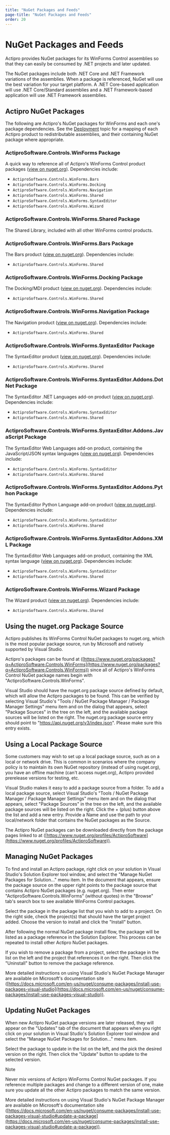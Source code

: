 ```yaml
---
title: "NuGet Packages and Feeds"
page-title: "NuGet Packages and Feeds"
order: 20
---
```

# NuGet Packages and Feeds

Actipro provides NuGet packages for its WinForms Control assemblies so that they can easily be consumed by .NET projects and later updated.

The NuGet packages include both .NET Core and .NET Framework variations of the assemblies.  When a package is referenced, NuGet will use the best variation for your target platform.  A .NET Core-based application will use .NET Core/Standard assemblies and a .NET Framework-based application will use .NET Framework assemblies.

## Actipro NuGet Packages

The following are Actipro's NuGet packages for WinForms and each one's package dependencies.  See the [Deployment](deployment.md) topic for a mapping of each Actipro product to redistributable assemblies, and their containing NuGet package where appropriate.

### ActiproSoftware.Controls.WinForms Package

A quick way to reference all of Actipro's WinForms Control product packages ([view on nuget.org](https://www.nuget.org/packages/ActiproSoftware.Controls.WinForms)).  Dependencies include:

- `ActiproSoftware.Controls.WinForms.Bars`
- `ActiproSoftware.Controls.WinForms.Docking`
- `ActiproSoftware.Controls.WinForms.Navigation`
- `ActiproSoftware.Controls.WinForms.Shared`
- `ActiproSoftware.Controls.WinForms.SyntaxEditor`
- `ActiproSoftware.Controls.WinForms.Wizard`

### ActiproSoftware.Controls.WinForms.Shared Package

The Shared Library, included with all other WinForms control products.

### ActiproSoftware.Controls.WinForms.Bars Package

The Bars product ([view on nuget.org](https://www.nuget.org/packages/ActiproSoftware.Controls.WinForms.Bars)).  Dependencies include:

- `ActiproSoftware.Controls.WinForms.Shared`

### ActiproSoftware.Controls.WinForms.Docking Package

The Docking/MDI product ([view on nuget.org](https://www.nuget.org/packages/ActiproSoftware.Controls.WinForms.Docking)).  Dependencies include:

- `ActiproSoftware.Controls.WinForms.Shared`

### ActiproSoftware.Controls.WinForms.Navigation Package

The Navigation product ([view on nuget.org](https://www.nuget.org/packages/ActiproSoftware.Controls.WinForms.Navigation)).  Dependencies include:

- `ActiproSoftware.Controls.WinForms.Shared`

### ActiproSoftware.Controls.WinForms.SyntaxEditor Package

The SyntaxEditor product ([view on nuget.org](https://www.nuget.org/packages/ActiproSoftware.Controls.WinForms.SyntaxEditor)).  Dependencies include:

- `ActiproSoftware.Controls.WinForms.Shared`

### ActiproSoftware.Controls.WinForms.SyntaxEditor.Addons.DotNet Package

The SyntaxEditor .NET Languages add-on product ([view on nuget.org](https://www.nuget.org/packages/ActiproSoftware.Controls.WinForms.SyntaxEditor.Addons.DotNet)).  Dependencies include:

- `ActiproSoftware.Controls.WinForms.SyntaxEditor`
- `ActiproSoftware.Controls.WinForms.Shared`

### ActiproSoftware.Controls.WinForms.SyntaxEditor.Addons.JavaScript Package

The SyntaxEditor Web Languages add-on product, containing the JavaScript/JSON syntax languages ([view on nuget.org](https://www.nuget.org/packages/ActiproSoftware.Controls.WinForms.SyntaxEditor.Addons.JavaScript)).  Dependencies include:

- `ActiproSoftware.Controls.WinForms.SyntaxEditor`
- `ActiproSoftware.Controls.WinForms.Shared`

### ActiproSoftware.Controls.WinForms.SyntaxEditor.Addons.Python Package

The SyntaxEditor Python Language add-on product ([view on nuget.org](https://www.nuget.org/packages/ActiproSoftware.Controls.WinForms.SyntaxEditor.Addons.Python)).  Dependencies include:

- `ActiproSoftware.Controls.WinForms.SyntaxEditor`
- `ActiproSoftware.Controls.WinForms.Shared`

### ActiproSoftware.Controls.WinForms.SyntaxEditor.Addons.XML Package

The SyntaxEditor Web Languages add-on product, containing the XML syntax language ([view on nuget.org](https://www.nuget.org/packages/ActiproSoftware.Controls.WinForms.SyntaxEditor.Addons.XML)).  Dependencies include:

- `ActiproSoftware.Controls.WinForms.SyntaxEditor`
- `ActiproSoftware.Controls.WinForms.Shared`

### ActiproSoftware.Controls.WinForms.Wizard Package

The Wizard product ([view on nuget.org](https://www.nuget.org/packages/ActiproSoftware.Controls.WinForms.Wizard)).  Dependencies include:

- `ActiproSoftware.Controls.WinForms.Shared`

## Using the nuget.org Package Source

Actipro publishes its WinForms Control NuGet packages to nuget.org, which is the most popular package source, run by Microsoft and natively supported by Visual Studio.

Actipro's packages can be found at ([https://www.nuget.org/packages?q=ActiproSoftware.Controls.WinForms](https://www.nuget.org/packages?q=ActiproSoftware.Controls.WinForms)) since all of Actipro's WinForms Control NuGet package names begin with "ActiproSoftware.Controls.WinForms".

Visual Studio should have the nuget.org package source defined by default, which will allow the Actipro packages to be found.  This can be verified by selecting Visual Studio's "Tools / NuGet Package Manager / Package Manager Settings" menu item and on the dialog that appears, select "Package Sources" in the tree on the left, and the available package sources will be listed on the right.  The nuget.org package source entry should point to "https://api.nuget.org/v3/index.json".  Please make sure this entry exists.

## Using a Local Package Source

Some customers may wish to set up a local package source, such as on a local or network drive.  This is common in scenarios where the company policy is to maintain its own NuGet repository (instead of using nuget.org), you have an offline machine (can't access nuget.org), Actipro provided prerelease versions for testing, etc.

Visual Studio makes it easy to add a package source from a folder.  To add a local package source, select Visual Studio's "Tools / NuGet Package Manager / Package Manager Settings" menu item and on the dialog that appears, select "Package Sources" in the tree on the left, and the available package sources will be listed on the right.  Click the + (plus) button above the list and add a new entry.  Provide a Name and use the path to your local/network folder that contains the NuGet packages as the Source.

The Actipro NuGet packages can be downloaded directly from the package pages linked to at ([https://www.nuget.org/profiles/ActiproSoftware](https://www.nuget.org/profiles/ActiproSoftware)).

## Managing NuGet Packages

To find and install an Actipro package, right click on your solution in Visual Studio's Solution Explorer tool window, and select the "Manage NuGet Packages for Solution..." menu item.  In the document that appears, ensure the package source on the upper right points to the package source that contains Actipro NuGet packages (e.g. nuget.org).  Then enter "ActiproSoftware.Controls.WinForms" (without quotes) in the "Browse" tab's search box to see available WinForms Control packages.

Select the package in the package list that you wish to add to a project.  On the right side, check the project(s) that should have the target project added.  Choose the version to install and click the "Install" button.

After following the normal NuGet package install flow, the package will be listed as a package reference in the Solution Explorer.  This process can be repeated to install other Actipro NuGet packages.

If you wish to remove a package from a project, select the package in the list on the left and the project that references it on the right.  Then click the "Uninstall" button to remove the package reference.

More detailed instructions on using Visual Studio's NuGet Package Manager are available on Microsoft's documentation site ([https://docs.microsoft.com/en-us/nuget/consume-packages/install-use-packages-visual-studio](https://docs.microsoft.com/en-us/nuget/consume-packages/install-use-packages-visual-studio)).

## Updating NuGet Packages

When new Actipro NuGet package versions are later released, they will appear on the "Updates" tab of the document that appears when you right click on your solution in Visual Studio's Solution Explorer tool window and select the "Manage NuGet Packages for Solution..." menu item.

Select the package to update in the list on the left, and the pick the desired version on the right.  Then click the "Update" button to update to the selected version.

> [!NOTE]
> Never mix versions of Actipro WinForms Control NuGet packages.  If you reference multiple packages and change to a different version of one, make sure you update all the other Actipro packages to match the same version.

More detailed instructions on using Visual Studio's NuGet Package Manager are available on Microsoft's documentation site ([https://docs.microsoft.com/en-us/nuget/consume-packages/install-use-packages-visual-studio#update-a-package](https://docs.microsoft.com/en-us/nuget/consume-packages/install-use-packages-visual-studio#update-a-package)).
